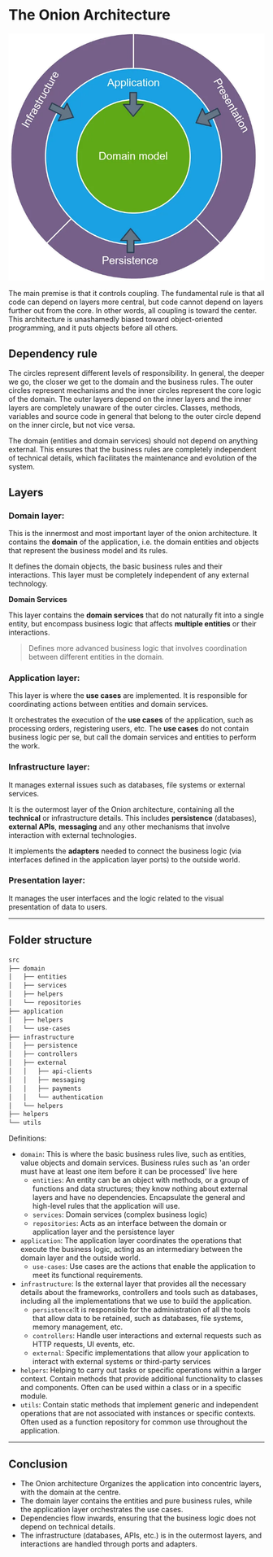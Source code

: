 # The Onion Architecture

![onion architecture diagram](./public/onion/onion.png)

The main premise is that it controls coupling.  The fundamental rule is that all code can depend on layers more central, but code cannot depend on layers further out from the core.  In other words, all coupling is toward the center.   This architecture is unashamedly biased toward object-oriented programming, and it puts objects before all others.

## Dependency rule

The circles represent different levels of responsibility. In general, the deeper we go, the closer we get to the domain and the business rules. The outer circles represent mechanisms and the inner circles represent the core logic of the domain. The outer layers depend on the inner layers and the inner layers are completely unaware of the outer circles. Classes, methods, variables and source code in general that belong to the outer circle depend on the inner circle, but not vice versa.

The domain (entities and domain services) should not depend on anything external. This ensures that the business rules are completely independent of technical details, which facilitates the maintenance and evolution of the system.

## Layers

### Domain layer:
This is the innermost and most important layer of the onion architecture. It contains the **domain** of the application, i.e. the domain entities and objects that represent the business model and its rules.

It defines the domain objects, the basic business rules and their interactions. This layer must be completely independent of any external technology.

**Domain Services**

This layer contains the **domain services** that do not naturally fit into a single entity, but encompass business logic that affects **multiple entities** or their interactions.

> Defines more advanced business logic that involves coordination between different entities in the domain.

### Application layer:

This layer is where the **use cases** are implemented. It is responsible for coordinating actions between entities and domain services. 

It orchestrates the execution of the **use cases** of the application, such as processing orders, registering users, etc. The **use cases** do not contain business logic per se, but call the domain services and entities to perform the work.

### Infrastructure layer:

It manages external issues such as databases, file systems or external services.

It is the outermost layer of the Onion architecture, containing all the **technical** or infrastructure details. This includes **persistence** (databases), **external APIs**, **messaging** and any other mechanisms that involve interaction with external technologies.

It implements the **adapters** needed to connect the business logic (via interfaces defined in the application layer ports) to the outside world.

### Presentation layer:

It manages the user interfaces and the logic related to the visual presentation of data to users.

---

## Folder structure

```md
src
├── domain
│   ├── entities
│   ├── services
│   ├── helpers
│   └── repositories
├── application
│   ├── helpers
│   └── use-cases
├── infrastructure
│   ├── persistence
│   ├── controllers
│   ├── external
│   │   ├── api-clients
│   │   ├── messaging
│   │   ├── payments
│   │   └── authentication
│   └── helpers
├── helpers
└── utils
```

Definitions: 

- ``domain``: This is where the basic business rules live, such as entities, value objects and domain services. Business rules such as 'an order must have at least one item before it can be processed' live here
  - ``entities``: An entity can be an object with methods, or a group of functions and data structures; they know nothing about external layers and have no dependencies. Encapsulate the general and high-level rules that the application will use.
  - ``services``: Domain services (complex business logic)
  - ``repositories``: Acts as an interface between the domain or application layer and the persistence layer
- ``application``: The application layer coordinates the operations that execute the business logic, acting as an intermediary between the domain layer and the outside world.
  - ``use-cases``: Use cases are the actions that enable the application to meet its functional requirements.
- ``infrastructure``: Is the external layer that provides all the necessary details about the frameworks, controllers and tools such as databases, including all the implementations that we use to build the application.
  - ``persistence``:It is responsible for the administration of all the tools that allow data to be retained, such as databases, file systems, memory management, etc.
  - ``controllers``: Handle user interactions and external requests such as HTTP requests, UI events, etc.
  - ``external``: Specific implementations that allow your application to interact with external systems or third-party services
- ``helpers``: Helping to carry out tasks or specific operations within a larger context. Contain methods that provide additional functionality to classes and components. Often can be used within a class or in a specific module.
- ``utils``: Contain static methods that implement generic and independent operations that are not associated with instances or specific contexts. Often used as a function repository for common use throughout the application.


--- 

## Conclusion

- The Onion architecture Organizes the application into concentric layers, with the domain at the centre.
- The domain layer contains the entities and pure business rules, while the application layer orchestrates the use cases.
- Dependencies flow inwards, ensuring that the business logic does not depend on technical details.
- The infrastructure (databases, APIs, etc.) is in the outermost layers, and interactions are handled through ports and adapters.
